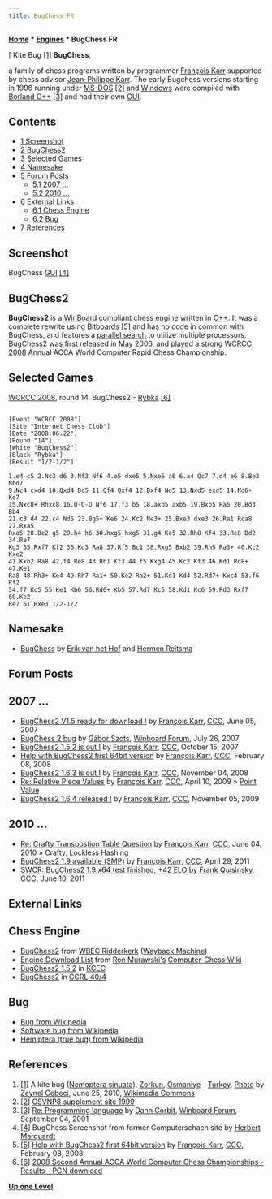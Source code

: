 ```yaml
---
title: BugChess FR
---
```

**[Home](Home "Home") * [Engines](Engines "Engines") * BugChess FR**

\[ Kite Bug <a id="cite-note-1" href="#cite-ref-1">[1]</a>
**BugChess**,

a family of chess programs written by programmer [François Karr](Fran%C3%A7ois_Karr "François Karr") supported by chess advisor [Jean-Philippe Karr](Jean-Philippe_Karr "Jean-Philippe Karr").
The early Bugchess versions starting in 1996 running under [MS-DOS](MS-DOS "MS-DOS") <a id="cite-note-2" href="#cite-ref-2">[2]</a>
and [Windows](Windows "Windows") were compiled with [Borland C++](Cpp "Cpp") <a id="cite-note-3" href="#cite-ref-3">[3]</a>
and had their own [GUI](GUI "GUI").

## Contents

- [1 Screenshot](#screenshot)
- [2 BugChess2](#bugchess2)
- [3 Selected Games](#selected-games)
- [4 Namesake](#namesake)
- [5 Forum Posts](#forum-posts)
  - [5.1 2007 ...](#2007-...)
  - [5.2 2010 ...](#2010-...)
- [6 External Links](#external-links)
  - [6.1 Chess Engine](#chess-engine)
  - [6.2 Bug](#bug)
- [7 References](#references)

## Screenshot

[](File:Bugchess.jpg)
BugChess [GUI](GUI "GUI") <a id="cite-note-4" href="#cite-ref-4">[4]</a>

## BugChess2

**BugChess2** is a [WinBoard](WinBoard "WinBoard") compliant chess engine written in [C++](Cpp "Cpp").
It was a complete rewrite using [Bitboards](Bitboards "Bitboards") <a id="cite-note-5" href="#cite-ref-5">[5]</a> and has no code in common with BugChess, and features a [parallel search](Parallel_Search "Parallel Search") to utilize multiple processors.
BugChess2 was first released in May 2006, and played a strong [WCRCC 2008](WCRCC_2008 "WCRCC 2008") Annual ACCA World Computer Rapid Chess Championship.

## Selected Games

[WCRCC 2008](WCRCC_2008 "WCRCC 2008"), round 14, BugChess2 - [Rybka](Rybka "Rybka") <a id="cite-note-6" href="#cite-ref-6">[6]</a>

```

[Event "WCRCC 2008"]
[Site "Internet Chess Club"]
[Date "2008.06.22"]
[Round "14"]
[White "BugChess2"]
[Black "Rybka"]
[Result "1/2-1/2"]

1.e4 c5 2.Nc3 d6 3.Nf3 Nf6 4.e5 dxe5 5.Nxe5 a6 6.a4 Qc7 7.d4 e6 8.Be3 Nbd7 
9.Nc4 cxd4 10.Qxd4 Bc5 11.Qf4 Qxf4 12.Bxf4 Nd5 13.Nxd5 exd5 14.Nd6+ Ke7 
15.Nxc8+ Rhxc8 16.O-O-O Nf6 17.f3 b5 18.axb5 axb5 19.Bxb5 Ra5 20.Bd3 Bb4 
21.c3 d4 22.c4 Nd5 23.Bg5+ Ke6 24.Kc2 Ne3+ 25.Bxe3 dxe3 26.Ra1 Rca8 27.Rxa5 
Rxa5 28.Be2 g5 29.h4 h6 30.hxg5 hxg5 31.g4 Ke5 32.Rh8 Kf4 33.Re8 Bd2 34.Re7 
Kg3 35.Rxf7 Kf2 36.Kd3 Ra8 37.Rf5 Bc1 38.Rxg5 Bxb2 39.Rh5 Ra3+ 40.Kc2 Kxe2 
41.Kxb2 Ra8 42.f4 Re8 43.Rh1 Kf3 44.f5 Kxg4 45.Kc2 Kf3 46.Kd1 Rd8+ 47.Ke1 
Ra8 48.Rh3+ Ke4 49.Rh7 Ra1+ 50.Ke2 Ra2+ 51.Kd1 Kd4 52.Rd7+ Kxc4 53.f6 Rf2 
54.f7 Kc5 55.Ke1 Kb6 56.Rd6+ Kb5 57.Rd7 Kc5 58.Kd1 Kc6 59.Rd3 Rxf7 60.Ke2 
Re7 61.Rxe3 1/2-1/2

```

## Namesake

- [BugChess](BugChess_NL "BugChess NL") by [Erik van het Hof](Erik_van_het_Hof "Erik van het Hof") and [Hermen Reitsma](Hermen_Reitsma "Hermen Reitsma")

## Forum Posts

## 2007 ...

- [BugChess2 V1.5 ready for download !](http://www.talkchess.com/forum3/viewtopic.php?f=2&t=14270) by [François Karr](Fran%C3%A7ois_Karr "François Karr"), [CCC](CCC "CCC"), June 05, 2007
- [BugChess 2 bug](http://www.open-aurec.com/wbforum/viewtopic.php?f=2&t=6691) by [Gábor Szots](Gabor_Szots "Gabor Szots"), [Winboard Forum](Computer_Chess_Forums "Computer Chess Forums"), July 26, 2007
- [BugChess2 1.5.2 is out !](http://www.talkchess.com/forum/viewtopic.php?t=17161) by [François Karr](Fran%C3%A7ois_Karr "François Karr"), [CCC](CCC "CCC"), October 15, 2007
- [Help with BugChess2 first 64bit version](http://www.talkchess.com/forum3/viewtopic.php?f=2&t=19486) by [François Karr](Fran%C3%A7ois_Karr "François Karr"), [CCC](CCC "CCC"), February 08, 2008
- [BugChess2 1.6.3 is out !](http://www.talkchess.com/forum/viewtopic.php?t=24716) by [François Karr](Fran%C3%A7ois_Karr "François Karr"), [CCC](CCC "CCC"), November 04, 2008
- [Re: Relative Piece Values](http://www.talkchess.com/forum3/viewtopic.php?f=7&t=27387&start=8) by [François Karr](Fran%C3%A7ois_Karr "François Karr"), [CCC](CCC "CCC"), April 10, 2009 » [Point Value](Point_Value "Point Value")
- [BugChess2 1.6.4 released !](http://www.talkchess.com/forum/viewtopic.php?t=30491) by [François Karr](Fran%C3%A7ois_Karr "François Karr"), [CCC](CCC "CCC"), November 05, 2009

## 2010 ...

- [Re: Crafty Transpostion Table Question](http://www.talkchess.com/forum3/viewtopic.php?f=7&t=34606&start=11) by [François Karr](Fran%C3%A7ois_Karr "François Karr"), [CCC](CCC "CCC"), June 04, 2010 » [Crafty](Crafty "Crafty"), [Lockless Hashing](Shared_Hash_Table#Lockless "Shared Hash Table")
- [BugChess2 1.9 available (SMP)](http://www.talkchess.com/forum/viewtopic.php?t=38914) by [François Karr](Fran%C3%A7ois_Karr "François Karr"), [CCC](CCC "CCC"), April 29, 2011
- [SWCR: BugChess2 1.9 x64 test finished, +42 ELO](http://www.talkchess.com/forum/viewtopic.php?t=39326) by [Frank Quisinsky](Frank_Quisinsky "Frank Quisinsky"), [CCC](CCC "CCC"), June 10, 2011

## External Links

## Chess Engine

- [BugChess2](https://web.archive.org/web/20120104192417/http://wbec-ridderkerk.nl/html/details1/BugChess2.html) from [WBEC Ridderkerk](WBEC "WBEC") ([Wayback Machine](https://en.wikipedia.org/wiki/Wayback_Machine))
- [Engine Download List](http://www.computer-chess.org/doku.php?id=computer_chess:wiki:download:engine_download_list) from [Ron Murawski's](Ron_Murawski "Ron Murawski") [Computer-Chess Wiki](http://computer-chess.org/doku.php?id=home)
- [BugChess2 1.5.2](http://kirill-kryukov.com/chess/kcec/cgi/engine_details.cgi?print=Details&each_game=1&eng=BugChess2%201.5.2) in [KCEC](KCEC "KCEC")
- [BugChess2](http://www.computerchess.org.uk/ccrl/404/cgi/compare_engines.cgi?family=BugChess&print=Rating+list&print=Results+table&print=LOS+table&print=Ponder+hit+table&print=Eval+difference+table&print=Comopp+gamenum+table&print=Overlap+table&print=Score+with+common+opponents) in [CCRL 40/4](CCRL "CCRL")

## Bug

- [Bug from Wikipedia](https://en.wikipedia.org/wiki/Bug)
- [Software bug from Wikipedia](https://en.wikipedia.org/wiki/Software_bug)
- [Hemiptera (true bug) from Wikipedia](https://en.wikipedia.org/wiki/Hemiptera)

## References

1. <a id="cite-ref-1" href="#cite-note-1">[1]</a> A kite bug ([Nemoptera sinuata](https://en.wikipedia.org/wiki/Nemoptera)), [Zorkun](https://en.wikipedia.org/wiki/Zorkun), [Osmaniye](https://en.wikipedia.org/wiki/Osmaniye) - [Turkey](https://en.wikipedia.org/wiki/Turkey), [Photo](https://commons.wikimedia.org/wiki/File:Kite_bug_-_Nemoptera_sinuata.jpg) by [Zeynel Cebeci](https://commons.wikimedia.org/wiki/User:Zcebeci), June 25, 2010, [Wikimedia Commons](https://en.wikipedia.org/wiki/Wikimedia_Commons)
1. <a id="cite-ref-2" href="#cite-note-2">[2]</a> [CSVNP8 supplement site 1999](http://www.csvnsupplementsite.nl/csvnp8.html)
1. <a id="cite-ref-3" href="#cite-note-3">[3]</a> [Re: Programming language](http://www.open-aurec.com/wbforum/viewtopic.php?f=18&t=34468&p=130292#p130292) by [Dann Corbit](Dann_Corbit "Dann Corbit"), [Winboard Forum](Computer_Chess_Forums "Computer Chess Forums"), September 04, 2001
1. <a id="cite-ref-4" href="#cite-note-4">[4]</a> BugChess Screenshot from former Computerschach site by [Herbert Marquardt](index.php?title=Herbert_Marquardt&action=edit&redlink=1 "Herbert Marquardt (page does not exist)")
1. <a id="cite-ref-5" href="#cite-note-5">[5]</a> [Help with BugChess2 first 64bit version](http://www.talkchess.com/forum3/viewtopic.php?f=2&t=19486) by [François Karr](Fran%C3%A7ois_Karr "François Karr"), [CCC](CCC "CCC"), February 08, 2008
1. <a id="cite-ref-6" href="#cite-note-6">[6]</a> [2008 Second Annual ACCA World Computer Chess Championships - Results - PGN download](http://compchess.org/ACCAWCRCC/2008ACCAWCRCC/2008WCRCCResults.html)

**[Up one Level](Engines "Engines")**

